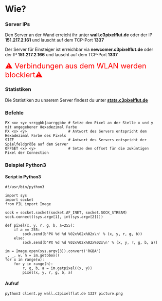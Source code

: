 # Wie?

### Server IPs
Den Server an der Wand erreicht ihr unter **wall.c3pixelflut.de** oder der IP **151.217.2.161** und lauscht auf dem TCP-Port **1337**

Der Server für Einsteiger ist erreichbar via **newcomer.c3pixelflut.de** oder der IP **151.217.2.166** und lauscht auf dem TCP-Port **1337**

<font size="5" style="color:red;">⚠️ Verbindungen aus dem WLAN werden blockiert️⚠️</font>

### Statistiken

Die Statistiken zu unserem Server findest du unter **[stats.c3pixelflut.de](https://stats.c3pixelflut.de)**

### Befehle

```
PX <x> <y> <rrggbb|aarrggbb> # Setze den Pixel an der Stelle x und y mit angegebener Hexadezimal Farbe
PX <x> <y>                   # Antwort des Servers entspricht dem Hexadezimal Farbe des Pixels
SIZE                         # Antwort des Servers entspricht der Spielfeldgröße auf dem Server
OFFSET <x> <y>               # Setze den offset für die zuküntigen Pixel der Connection
```

### Beispiel Python3

#### Script in Python3
``` python3
#!/usr/bin/python3

import sys
import socket
from PIL import Image

sock = socket.socket(socket.AF_INET, socket.SOCK_STREAM)
sock.connect((sys.argv[1], int(sys.argv[2])))

def pixel(x, y, r, g, b, a=255):
    if a == 255:
        sock.send(b'PX %d %d %02x%02x%02x\n' % (x, y, r, g, b))
    else:
        sock.send(b'PX %d %d %02x%02x%02x%02x\n' % (x, y, r, g, b, a))

im = Image.open(sys.argv[3]).convert('RGBA')
_, _, w, h = im.getbbox()
for x in range(w):
    for y in range(h):
        r, g, b, a = im.getpixel((x, y))
        pixel(x, y, r, g, b, a)
```

#### Aufruf
``` bash
python3 client.py wall.c3pixelflut.de 1337 picture.png
```
